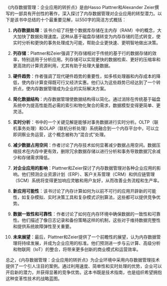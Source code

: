 《内存数据管理：企业应用的转折点》是由Hasso Plattner和Alexander Zeier撰写的一部具有开创性的著作，深入探讨了内存数据管理对企业应用的转型潜力。以下是该书中总结的十个最重要见解，以550字的简洁方式概括：

1. **内存数据处理**：该书介绍了将整个数据库存储在主内存（RAM）中的概念，大大加快了数据处理速度。这种从基于磁盘存储转变为内存存储的范式转变，使实时分析和更快的事务处理成为可能，帮助企业更快速、更明智地做出决策。

2. **列存储**：Plattner和Zeier强调了列存储相对于传统的基于行的数据存储的效率，特别适用于分析应用。列存储可以实现更快的数据检索、更好的压缩率和更高效的计算资源利用，尤其有助于处理大量数据。

3. **硬件趋势**：作者强调了现代硬件趋势的重要性，如多核处理器和内存成本的降低，使内存计算变得既可行又经济实惠。他们认为这些趋势已经达到了一个转折点，使内存数据管理成为企业的实际解决方案。

4. **简化数据结构**：内存数据管理使数据结构得以简化。通过消除在传统基于磁盘系统中为提高性能而必需的索引和物化聚合的需求，数据模型变得更简单、更灵活。

5. **实时分析**：书中的一个关键见解是能够对事务数据进行实时分析。OLTP（联机事务处理）和OLAP（联机分析处理）系统融合到一个内存平台中，可以立即洞察业务运营，这个概念被称为“混合式”处理。

6. **减少数据占用空间**：作者讨论了内存技术如何显著减少数据占用空间。数据压缩技术在内存中更有效，删除冗余数据存储以进行分析和事务导致数据冗余减少和存储需求降低。

7. **对企业应用的影响**：Plattner和Zeier探讨了内存数据管理对各种企业应用的影响。他们预测企业资源计划（ERP）、客户关系管理（CRM）和供应链管理（SCM）系统将变得更加响应灵敏和用户友好，从而改善业务流程和生产率。

8. **新应用可能性**：该书讨论了内存计算如何为以前不可行的应用开辟新的可能性，如复杂模拟、实时决策工具和复杂模式识别算法，这些都可以提供竞争优势。

9. **数据一致性和可靠性**：作者讨论了如何在内存环境中确保数据的一致性和可靠性。他们描述了像日志记录和备份策略这样的机制，这些对于维持数据完整性和提供系统故障弹性至关重要。

10. **未来展望**：最后，Plattner和Zeier提供了一个前瞻性的展望，认为内存数据管理将持续发展，并成为企业应用的标准。他们预测进一步与云计算、高级分析和物联网（IoT）的整合，将带来更多创新的商业模式和运营效率。

总之，《内存数据管理：企业应用的转折点》为企业环境中采用内存数据管理技术提供了一个引人注目的案例。通过利用速度、简单性和实时处理的优势，企业可以开启新的潜力，并获得显著的竞争优势。这本书既是技术指南，也是组织希望拥抱这种变革性技术的战略蓝图。